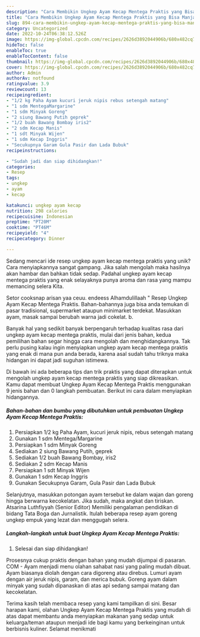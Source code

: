 ```yaml
---
description: "Cara Membikin Ungkep Ayam Kecap Mentega Praktis yang Bisa Manjain Lidah"
title: "Cara Membikin Ungkep Ayam Kecap Mentega Praktis yang Bisa Manjain Lidah"
slug: 894-cara-membikin-ungkep-ayam-kecap-mentega-praktis-yang-bisa-manjain-lidah
category: Uncategorized
date: 2022-10-24T06:38:12.526Z
image: https://img-global.cpcdn.com/recipes/2626d3892044906b/680x482cq70/ungkep-ayam-kecap-mentega-praktis-foto-resep-utama.jpg
hideToc: false
enableToc: true
enableTocContent: false
thumbnail: https://img-global.cpcdn.com/recipes/2626d3892044906b/680x482cq70/ungkep-ayam-kecap-mentega-praktis-foto-resep-utama.jpg
cover: https://img-global.cpcdn.com/recipes/2626d3892044906b/680x482cq70/ungkep-ayam-kecap-mentega-praktis-foto-resep-utama.jpg
author: Admin
authorAv: notfound
ratingvalue: 3.9
reviewcount: 13
recipeingredient:
- "1/2 kg Paha Ayam kucuri jeruk nipis rebus setengah matang"
- "1 sdm MentegaMargarine"
- "1 sdm Minyak Goreng"
- "2 siung Bawang Putih geprek"
- "1/2 buah Bawang Bombay iris2"
- "2 sdm Kecap Manis"
- "1 sdt Minyak Wijen"
- "1 sdm Kecap Inggris"
- "Secukupnya Garam Gula Pasir dan Lada Bubuk"
recipeinstructions:

- "Sudah jadi dan siap dihidangkan!"
categories:
- Resep
tags:
- ungkep
- ayam
- kecap

katakunci: ungkep ayam kecap 
nutrition: 298 calories
recipecuisine: Indonesian
preptime: "PT20M"
cooktime: "PT46M"
recipeyield: "4"
recipecategory: Dinner

---
```





Sedang mencari ide resep ungkep ayam kecap mentega praktis yang unik? Cara menyiapkannya sangat gampang. Jika salah mengolah maka hasilnya akan hambar dan bahkan tidak sedap. Padahal ungkep ayam kecap mentega praktis yang enak selayaknya punya aroma dan rasa yang mampu memancing selera Kita.





Setor cooksnap arisan yaa ceuu. endeess Alhamdulillaah &#34; Resep Ungkep Ayam Kecap Mentega Praktis. Bahan-bahannya juga bisa anda temukan di pasar tradisional, supermarket ataupun minimarket terdekat. Masukkan ayam, masak sampai berubah warna jadi cokelat. b.

Banyak hal yang sedikit banyak berpengaruh terhadap kualitas rasa dari ungkep ayam kecap mentega praktis, mulai dari jenis bahan, kedua pemilihan bahan segar hingga cara mengolah dan menghidangkannya. Tak perlu pusing kalau ingin menyiapkan ungkep ayam kecap mentega praktis yang enak di mana pun anda berada, karena asal sudah tahu triknya maka hidangan ini dapat jadi suguhan istimewa.






Di bawah ini ada beberapa tips dan trik praktis yang dapat diterapkan untuk mengolah ungkep ayam kecap mentega praktis yang siap dikreasikan. Kamu dapat membuat Ungkep Ayam Kecap Mentega Praktis menggunakan 9 jenis bahan dan 0 langkah pembuatan. Berikut ini cara dalam menyiapkan hidangannya.

<!--inarticleads1-->

##### Bahan-bahan dan bumbu yang dibutuhkan untuk pembuatan Ungkep Ayam Kecap Mentega Praktis:

1. Persiapkan 1/2 kg Paha Ayam, kucuri jeruk nipis, rebus setengah matang
1. Gunakan 1 sdm Mentega/Margarine
1. Persiapkan 1 sdm Minyak Goreng
1. Sediakan 2 siung Bawang Putih, geprek
1. Sediakan 1/2 buah Bawang Bombay, iris2
1. Sediakan 2 sdm Kecap Manis
1. Persiapkan 1 sdt Minyak Wijen
1. Gunakan 1 sdm Kecap Inggris
1. Gunakan Secukupnya Garam, Gula Pasir dan Lada Bubuk


Selanjutnya, masukkan potongan ayam tersebut ke dalam wajan dan goreng hingga berwarna kecokelatan. Jika sudah, maka angkat dan tiriskan. Atsarina Luthfiyyah (Senior Editor) Memiliki pengalaman pendidikan di bidang Tata Boga dan Jurnalistik. Itulah beberapa resep ayam goreng ungkep empuk yang lezat dan menggugah selera. 

<!--inarticleads2-->

##### Langkah-langkah untuk buat Ungkep Ayam Kecap Mentega Praktis:


1. Selesai dan siap dihidangkan!

Prosesnya cukup praktis dengan bahan yang mudah dijumpai di pasaran. COM - Ayam menjadi menu olahan sahabat nasi yang paling mudah dibuat. Ayam biasanya diolah dengan cara digoreng atau direbus. Lumuri ayam dengan air jeruk nipis, garam, dan merica bubuk. Goreng ayam dalam minyak yang sudah dipanaskan di atas api sedang sampai matang dan kecokelatan. 

Terima kasih telah membaca resep yang kami tampilkan di sini. Besar harapan kami, olahan Ungkep Ayam Kecap Mentega Praktis yang mudah di atas dapat membantu anda menyiapkan makanan yang sedap untuk keluarga/teman ataupun menjadi ide bagi kamu yang berkeinginan untuk berbisnis kuliner. Selamat menikmati

